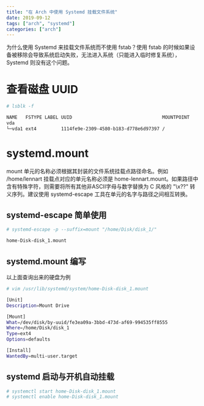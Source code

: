```yaml
---
title: "在 Arch 中使用 Systemd 挂载文件系统"
date: 2019-09-12
tags: ["arch", "systemd"]
categories: ["arch"]
---
```


为什么使用 Systemd 来挂载文件系统而不使用 fstab？使用 fstab 的时候如果设备被移除会导致系统启动失败，无法进入系统（只能进入临时修复系统），Systemd 则没有这个问题。
<!--more-->

# 查看磁盘 UUID
```bash
# lsblk -f

NAME   FSTYPE LABEL UUID                                 MOUNTPOINT
vda
└─vda1 ext4         1114fe9e-2309-4580-b183-d778e6d97397 /
```

# systemd.mount
mount 单元的名称必须根据其封装的文件系统挂载点路径命名。例如 /home/lennart 挂载点对应的单元名称必须是 home-lennart.mount。如果路径中含有特殊字符，则需要将所有其他非ASCII字母与数字替换为 C 风格的 "\x??" 转义序列。建议使用 systemd-escape 工具在单元的名字与路径之间相互转换。
## systemd-escape 简单使用

``` bash
# systemd-escape -p --suffix=mount "/home/Disk/disk_1/"

home-Disk-disk_1.mount
```

## systemd.mount 编写
以上面查询出来的硬盘为例

```bash
# vim /usr/lib/systemd/system/home-Disk-disk_1.mount

[Unit]
Description=Mount Drive

[Mount]
What=/dev/disk/by-uuid/fe3ea09a-3bbd-473d-af69-994535ff8555
Where=/home/Disk/disk_1
Type=ext4
Options=defaults

[Install]
WantedBy=multi-user.target

```
## systemd 启动与开机自动挂载
``` bash
# systemctl start home-Disk-disk_1.mount
# systemctl enable home-Disk-disk_1.mount
```
